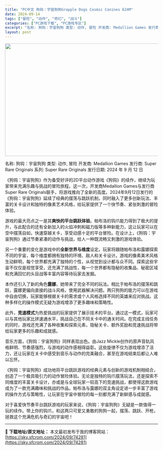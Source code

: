 ```yaml
---
title: "PC中文 狗钩：宇宙狗狗Grapple Dogs Cosmic Canines 624M"
date: 2024-09-14
tags: ["冒险", "动作", "奇幻", "战斗"]
categories: ["PC游戏下载", "PC游戏专区"]
excerpt: "名称: 狗钩：宇宙狗狗 类型: 动作, 冒险 开发商: Medallion Games 发行商: Super Rare Originals 系列: Super Rare Originals 发行日期: 2024 年 9 月 12 日 《狗钩：宇宙狗狗》作为备受好评的2D平台动作游戏《狗钩》的续作，继&hellip;"
layout: post
---
```


<img class="aligncenter size-full wp-image-74282" src="https://sky.sfcrom.com/wp-content/uploads/2024/09/2024091408510168.webp" alt="" width="660" height="370" />

名称: 狗钩：宇宙狗狗
类型: 动作, 冒险
开发商: Medallion Games
发行商: Super Rare Originals
系列: Super Rare Originals
发行日期: 2024 年 9 月 12 日

《狗钩：宇宙狗狗》作为备受好评的2D平台动作游戏《狗钩》的续作，继续为玩家带来充满乐趣与挑战的冒险旅程。这一次，开发商Medallion Games与发行商Super Rare Originals联手，将游戏推向了全新的高度。2024年9月12日发行的《狗钩：宇宙狗狗》延续了经典的摆荡与跳跃机制，同时融入了更多创新玩法、丰富的关卡设计和独特的像素艺术风格，给玩家提供了一个快节奏、紧张刺激的冒险体验。

游戏的最大亮点之一是其<strong>爽快的平台跳跃体验</strong>。帕布洛的钩爪能力得到了极大的提升，与此配合的还有全新加入的火焰冲刺和磁力版等多种新能力，这让玩家可以在空中摆荡自如，快速穿越关卡，享受动感十足的平台冒险。在设计上，《狗钩：宇宙狗狗》通过节奏紧凑的动作与挑战，给人一种既流畅又刺激的游戏体验。

另一个重要的变化是游戏中的<strong>全新世界与维度</strong>设定。玩家将跟随帕布洛和露娜探索不同的宇宙，每个维度都拥有独特的环境、敌人和关卡设计。游戏的像素美术风格生动鲜明，每个世界都充满了独特的个性，从视觉到设计都与众不同。探索这些宇宙不仅仅是视觉享受，还充满了挑战性，每一个世界都有隐秘的收集品、秘密区域和充满回忆的头目战等丰富内容等待玩家去发掘。

本作还引入了新的角色<strong>露娜</strong>，她带来了完全不同的玩法。相比于帕布洛的摆荡和跳跃，露娜更偏向直接的战斗风格，使用武器解决问题。两只狗狗的能力可以在游戏中自由切换，玩家能够根据关卡的需求或个人风格选择不同的英雄来应对挑战。这种多样化的操作模式无疑为游戏增添了更多趣味和策略性。

此外，<strong>竞速模式</strong>为热爱挑战的玩家提供了展示技术的平台。通过这一模式，玩家可以与其他玩家比拼速通水平，挑战自己在不同关卡中的通关时间。在完成主线任务的同时，游戏还充满了各种收集和探索元素，隐秘关卡、额外奖励和竞速挑战将带给玩家更多的乐趣和成就感。

音乐方面，《狗钩：宇宙狗狗》同样表现出色。由Jazz Mickle创作的原声音轨风格鲜明、节奏感强烈，与游戏的动作感相得益彰。这些旋律不仅为游戏增添了活力，还让玩家在关卡中感受到音乐与动作的完美融合，甚至在游戏结束后都让人难以忘怀。

《狗钩：宇宙狗狗》成功地将平台跳跃游戏的经典元素与创新的游戏机制相结合，创造了一个极具吸引力的动作冒险体验。无论是独特的钩爪摆荡玩法，还是探索不同维度的丰富关卡设计，亦或是与全球玩家一较高下的竞速挑战，都使得这款游戏成为了一款充满趣味和挑战的作品。帕布洛与露娜的双主角设定进一步丰富了游戏的操作方式与策略性，让玩家在宇宙中冒险的每一刻都充满了新鲜感与成就感。

对于喜爱快节奏平台跳跃游戏的玩家来说，《狗钩：宇宙狗狗》无疑是一款值得一玩的续作。带上你的钩爪，和这两只可爱又勇敢的狗狗一起，摆荡、跳跃、开枪，拯救这个充满危机与奇幻的宇宙吧！

---
📖 **下载地址/原文地址：** 本文最初发布于我的博客网站：[https://sky.sfcrom.com/2024/09/74281](https://sky.sfcrom.com/2024/09/74281)
